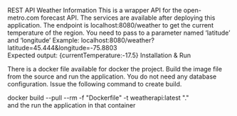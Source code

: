 REST API Weather Information
This is a wrapper API for the open-metro.com forecast API. 
The services are available after deploying this application.
The endpoint is localhost:8080/weather to get the current temperature of the region.
You need to pass to a parameter named ‘latitude’ and ‘longitude’
Example: localhost:8080/weather?latitude=45.444&longitude=-75.8803  
Expected output: {currentTemperature:-17.5} 
Installation & Run

There is a docker file available for docker the project.  Build the image file from the source and run the application. You do not need any database configuration. 
Issue the following command to create build.

 docker build --pull --rm -f "Dockerfile" -t weatherapi:latest "."  
 and the run the application in that container
